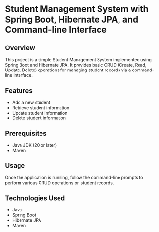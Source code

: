 # Student Management System with Spring Boot, Hibernate JPA, and Command-line Interface

## Overview
This project is a simple Student Management System implemented using Spring Boot and Hibernate JPA. It provides basic CRUD (Create, Read, Update, Delete) operations for managing student records via a command-line interface.

## Features
- Add a new student
- Retrieve student information
- Update student information
- Delete student information

## Prerequisites
- Java JDK (20 or later)
- Maven

## Usage
Once the application is running, follow the command-line prompts to perform various CRUD operations on student records.

## Technologies Used
- Java
- Spring Boot
- Hibernate JPA
- Maven